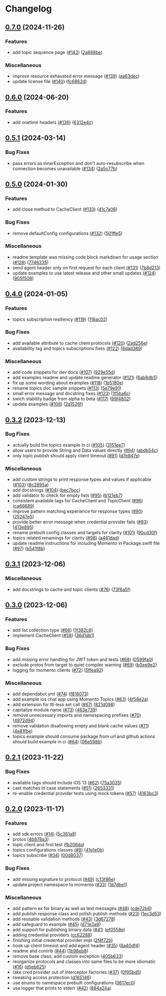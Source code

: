 # Changelog

## [0.7.0](https://github.com/momentohq/client-sdk-swift/compare/v0.6.0...v0.7.0) (2024-11-26)


### Features

* add topic sequence page ([#142](https://github.com/momentohq/client-sdk-swift/issues/142)) ([2a868be](https://github.com/momentohq/client-sdk-swift/commit/2a868be00f39af4dc370741699411e916357cf0c))


### Miscellaneous

* improve resource exhausted error message ([#139](https://github.com/momentohq/client-sdk-swift/issues/139)) ([aa63dec](https://github.com/momentohq/client-sdk-swift/commit/aa63dec407eada6decd941285097fd103292f83f))
* update license file ([#140](https://github.com/momentohq/client-sdk-swift/issues/140)) ([fc6862d](https://github.com/momentohq/client-sdk-swift/commit/fc6862dfc471d17c46aa4a120ba00a1676520147))

## [0.6.0](https://github.com/momentohq/client-sdk-swift/compare/v0.5.1...v0.6.0) (2024-06-20)


### Features

* add onetime headers ([#136](https://github.com/momentohq/client-sdk-swift/issues/136)) ([6312e4c](https://github.com/momentohq/client-sdk-swift/commit/6312e4c8bfb57729737c8539456230d021482b93))

## [0.5.1](https://github.com/momentohq/client-sdk-swift/compare/v0.5.0...v0.5.1) (2024-03-14)


### Bug Fixes

* pass errors as innerException and don't auto-resubscribe when connection becomes unavailable ([#134](https://github.com/momentohq/client-sdk-swift/issues/134)) ([2a5c77b](https://github.com/momentohq/client-sdk-swift/commit/2a5c77b592983ebbcf8b72e42d996572672e12fb))

## [0.5.0](https://github.com/momentohq/client-sdk-swift/compare/v0.4.0...v0.5.0) (2024-01-30)


### Features

* add close method to CacheClient ([#133](https://github.com/momentohq/client-sdk-swift/issues/133)) ([41c7a08](https://github.com/momentohq/client-sdk-swift/commit/41c7a086e42c8fa99850febe71bfc1664938b735))


### Bug Fixes

* remove defaultConfig configurations ([#132](https://github.com/momentohq/client-sdk-swift/issues/132)) ([501ffe5](https://github.com/momentohq/client-sdk-swift/commit/501ffe51566ff172f46ff3714a4c852905c3c8b9))


### Miscellaneous

* readme template was missing code block markdown for usage section ([#128](https://github.com/momentohq/client-sdk-swift/issues/128)) ([7746335](https://github.com/momentohq/client-sdk-swift/commit/7746335dd1cb11436d0d0851d509a970c2d65950))
* send agent header only on first request for each client ([#131](https://github.com/momentohq/client-sdk-swift/issues/131)) ([7b8d213](https://github.com/momentohq/client-sdk-swift/commit/7b8d21389b196dd0792014c3d56c2f40519e7a0c))
* update examples to use latest release and other small updates ([#124](https://github.com/momentohq/client-sdk-swift/issues/124)) ([905f508](https://github.com/momentohq/client-sdk-swift/commit/905f508c666d895622461ef5890d8d6c4cbeaed0))

## [0.4.0](https://github.com/momentohq/client-sdk-swift/compare/v0.3.2...v0.4.0) (2024-01-05)


### Features

* topics subscription resiliency ([#119](https://github.com/momentohq/client-sdk-swift/issues/119)) ([118ac02](https://github.com/momentohq/client-sdk-swift/commit/118ac02aea5fa2c41a52c0c2ad1b781f8e737605))


### Bug Fixes

* add available attribute to cache client protocols ([#120](https://github.com/momentohq/client-sdk-swift/issues/120)) ([2ad256e](https://github.com/momentohq/client-sdk-swift/commit/2ad256e1ceb1de0754c8c37cf2a06e8c04013c38))
* availability tag and topics subscriptions fixes ([#122](https://github.com/momentohq/client-sdk-swift/issues/122)) ([8dad389](https://github.com/momentohq/client-sdk-swift/commit/8dad38947891ef9d94aa0f5df46ab51a05a89e68))


### Miscellaneous

* add code snippets for dev docs ([#107](https://github.com/momentohq/client-sdk-swift/issues/107)) ([929e55d](https://github.com/momentohq/client-sdk-swift/commit/929e55dc31a6dc9b8f36b58caa62f8357a2460e9))
* add examples readme and update readme generator ([#121](https://github.com/momentohq/client-sdk-swift/issues/121)) ([6ab8db5](https://github.com/momentohq/client-sdk-swift/commit/6ab8db56f82f5f830002f2d7311104d315b1f344))
* fix up some wording about examples ([#118](https://github.com/momentohq/client-sdk-swift/issues/118)) ([1b5180e](https://github.com/momentohq/client-sdk-swift/commit/1b5180ea1f744c81f5766811ea238f5e76bd7892))
* rename topics doc sample snippets ([#113](https://github.com/momentohq/client-sdk-swift/issues/113)) ([5e79e91](https://github.com/momentohq/client-sdk-swift/commit/5e79e91b4d9307ce544889277e5bd21bc5fa9e4a))
* small error message and docstring fixes ([#123](https://github.com/momentohq/client-sdk-swift/issues/123)) ([1f5ba6c](https://github.com/momentohq/client-sdk-swift/commit/1f5ba6c6bb450638f73b3695125ca45de607a058))
* swich stability badge from alpha to beta ([#117](https://github.com/momentohq/client-sdk-swift/issues/117)) ([99f4802](https://github.com/momentohq/client-sdk-swift/commit/99f480257c27fdd87e563d8e5c07bb81e1632230))
* update examples ([#108](https://github.com/momentohq/client-sdk-swift/issues/108)) ([2a1526f](https://github.com/momentohq/client-sdk-swift/commit/2a1526fb693255c5a8e6230d36aeb6bb7007df67))

## [0.3.2](https://github.com/momentohq/client-sdk-swift/compare/v0.3.1...v0.3.2) (2023-12-13)


### Bug Fixes

* actually build the topics example in ci ([#105](https://github.com/momentohq/client-sdk-swift/issues/105)) ([3151ee7](https://github.com/momentohq/client-sdk-swift/commit/3151ee7648a923c2d20aed9ae85edb54e0521c76))
* allow users to provide String and Data values directly ([#94](https://github.com/momentohq/client-sdk-swift/issues/94)) ([abdb54c](https://github.com/momentohq/client-sdk-swift/commit/abdb54c530e97f6d8c1da392d8b15778314ad587))
* only topic publish should apply client timeout ([#91](https://github.com/momentohq/client-sdk-swift/issues/91)) ([d7e847e](https://github.com/momentohq/client-sdk-swift/commit/d7e847ecca7f47ed7d270862be58a896990035a7))


### Miscellaneous

* add custom strings to print response types and values if applicable ([#103](https://github.com/momentohq/client-sdk-swift/issues/103)) ([8c2895a](https://github.com/momentohq/client-sdk-swift/commit/8c2895ad9e3dd0d4d03e031b480413cdf877a9d6))
* add docstrings ([#104](https://github.com/momentohq/client-sdk-swift/issues/104)) ([bec7bcc](https://github.com/momentohq/client-sdk-swift/commit/bec7bcc7cd93698b7e9ede689c97a5b13e141a91))
* add validator to check for empty lists ([#95](https://github.com/momentohq/client-sdk-swift/issues/95)) ([b121eb7](https://github.com/momentohq/client-sdk-swift/commit/b121eb79ad7e97903b0a432b76fcbc45f3129627))
* consistent available tags for CacheClient and TopicClient ([#96](https://github.com/momentohq/client-sdk-swift/issues/96)) ([ca66689](https://github.com/momentohq/client-sdk-swift/commit/ca66689f0d386fb76e6d3017804fd03cde444b65))
* improve pattern matching experience for response types ([#90](https://github.com/momentohq/client-sdk-swift/issues/90)) ([25247e5](https://github.com/momentohq/client-sdk-swift/commit/25247e5f6aa30840f496911ca6b7265ab5e2ffeb))
* provide better error message when credential provider fails ([#93](https://github.com/momentohq/client-sdk-swift/issues/93)) ([413e895](https://github.com/momentohq/client-sdk-swift/commit/413e895ea81a0e9405501a74535ec69717a2edd2))
* rename prebuilt config classes and targets for clarity ([#101](https://github.com/momentohq/client-sdk-swift/issues/101)) ([90cd30f](https://github.com/momentohq/client-sdk-swift/commit/90cd30fb4f3e8accb47b2b5df9280fa8470a8687))
* topics related renamings for clarity ([#98](https://github.com/momentohq/client-sdk-swift/issues/98)) ([a461dad](https://github.com/momentohq/client-sdk-swift/commit/a461dad5d2fc14836cd3ef47b748d5b7c272756b))
* update readme instructions for including Momento in Package.swift file ([#97](https://github.com/momentohq/client-sdk-swift/issues/97)) ([b541f8b](https://github.com/momentohq/client-sdk-swift/commit/b541f8b961134ab595a4372e6a77cc3602a7b852))

## [0.3.1](https://github.com/momentohq/client-sdk-swift/compare/v0.3.0...v0.3.1) (2023-12-06)


### Miscellaneous

* add docstrings to cache and topic clients ([#76](https://github.com/momentohq/client-sdk-swift/issues/76)) ([73f6a5f](https://github.com/momentohq/client-sdk-swift/commit/73f6a5f9dd2cf2355c0f315022f0ab396a37e484))

## [0.3.0](https://github.com/momentohq/client-sdk-swift/compare/v0.2.1...v0.3.0) (2023-12-06)


### Features

* add list collection type ([#66](https://github.com/momentohq/client-sdk-swift/issues/66)) ([1f382c6](https://github.com/momentohq/client-sdk-swift/commit/1f382c641ee1af0db3f5f126cbc0c021917e5825))
* implement CacheClient ([#58](https://github.com/momentohq/client-sdk-swift/issues/58)) ([36d1db1](https://github.com/momentohq/client-sdk-swift/commit/36d1db12523c28c1ed7e751474a3c29535525022))


### Bug Fixes

* add missing error handling for JWT token and tests ([#68](https://github.com/momentohq/client-sdk-swift/issues/68)) ([0599fa0](https://github.com/momentohq/client-sdk-swift/commit/0599fa0586be083e0513dd6ed479ed0d23f4d020))
* exclude protos from target to quiet compiler warning ([#69](https://github.com/momentohq/client-sdk-swift/issues/69)) ([b0ee9e2](https://github.com/momentohq/client-sdk-swift/commit/b0ee9e23a7c5d81ee22ff33b0fe410c2aeaf4732))
* logging for momento clients ([#72](https://github.com/momentohq/client-sdk-swift/issues/72)) ([5ffea92](https://github.com/momentohq/client-sdk-swift/commit/5ffea92c6f1f2efbfe1480a161b104a807c79bb0))


### Miscellaneous

* add dependabot yml ([#74](https://github.com/momentohq/client-sdk-swift/issues/74)) ([f816073](https://github.com/momentohq/client-sdk-swift/commit/f8160736c05e54bb1692f3c1737f1251d69c5d12))
* add example ios chat app using Momento Topics ([#63](https://github.com/momentohq/client-sdk-swift/issues/63)) ([4f58e2a](https://github.com/momentohq/client-sdk-swift/commit/4f58e2af659f1a292d13b202ba3fb4abf7ae02eb))
* add extension for ttl-less set call ([#67](https://github.com/momentohq/client-sdk-swift/issues/67)) ([821d098](https://github.com/momentohq/client-sdk-swift/commit/821d098891817d7a90a28a28e1d6ec262b2f5c1d))
* capitalize module name ([#73](https://github.com/momentohq/client-sdk-swift/issues/73)) ([463e739](https://github.com/momentohq/client-sdk-swift/commit/463e739f037166ff45c95c2e2f19cc4a8e85dec1))
* remove unnecessary imports and namespacing prefixes ([#70](https://github.com/momentohq/client-sdk-swift/issues/70)) ([4872d94](https://github.com/momentohq/client-sdk-swift/commit/4872d945843de56c67dfc7fce07086e1498e4130))
* remove validation disallowing empty and blank cache values ([#71](https://github.com/momentohq/client-sdk-swift/issues/71)) ([4e81fbe](https://github.com/momentohq/client-sdk-swift/commit/4e81fbee82c0a1e63ac1392b01b3ea0bea3e1601))
* topics example should consume package from url and github actions should build example in ci ([#64](https://github.com/momentohq/client-sdk-swift/issues/64)) ([06e598b](https://github.com/momentohq/client-sdk-swift/commit/06e598bb57941fd5fcf5de50543a78a287c83db3))

## [0.2.1](https://github.com/momentohq/client-sdk-swift/compare/v0.2.0...v0.2.1) (2023-11-22)


### Bug Fixes

* available tags should include iOS 13 ([#62](https://github.com/momentohq/client-sdk-swift/issues/62)) ([75a3035](https://github.com/momentohq/client-sdk-swift/commit/75a30350f9c797e37a2faf163206d1679118ca11))
* cast matches in case statements ([#51](https://github.com/momentohq/client-sdk-swift/issues/51)) ([2653331](https://github.com/momentohq/client-sdk-swift/commit/2653331d880e81217405095b30d3e5ce8baeeeef))
* re-enable credential provider tests using mock tokens ([#57](https://github.com/momentohq/client-sdk-swift/issues/57)) ([4163bc3](https://github.com/momentohq/client-sdk-swift/commit/4163bc3d40935a66fcf4051e904984609ecc4b80))

## [0.2.0](https://github.com/momentohq/client-sdk-swift/compare/v0.1.0...v0.2.0) (2023-11-17)


### Features

* add sdk errors ([#14](https://github.com/momentohq/client-sdk-swift/issues/14)) ([5c361a8](https://github.com/momentohq/client-sdk-swift/commit/5c361a86e4e68242b42a473de82418d0c90a6c19))
* protos ([4b878a3](https://github.com/momentohq/client-sdk-swift/commit/4b878a38cb63a36dff30357258683422f4589221))
* topic client and first test ([fb206da](https://github.com/momentohq/client-sdk-swift/commit/fb206da28696fe5c3fab1b52bb13fd803473f333))
* topics configurations classes ([#9](https://github.com/momentohq/client-sdk-swift/issues/9)) ([41e1e0b](https://github.com/momentohq/client-sdk-swift/commit/41e1e0b127bb78fb536b0198039bd46e3cec670c))
* topics subscribe ([#34](https://github.com/momentohq/client-sdk-swift/issues/34)) ([00d8037](https://github.com/momentohq/client-sdk-swift/commit/00d80372399b73bb4499e4c24d8d48db8b38d787))


### Bug Fixes

* add missing signature to protocol ([#49](https://github.com/momentohq/client-sdk-swift/issues/49)) ([c13f86e](https://github.com/momentohq/client-sdk-swift/commit/c13f86e9933e8e0170389ea036fe5b728cc853c5))
* update project namespace to momento ([#33](https://github.com/momentohq/client-sdk-swift/issues/33)) ([1d7dbe1](https://github.com/momentohq/client-sdk-swift/commit/1d7dbe10ea9bd2f2fecacdb6611f47fffcdb6c1c))


### Miscellaneous

* add pattern ex for binary as well as text messages ([#48](https://github.com/momentohq/client-sdk-swift/issues/48)) ([cde72b6](https://github.com/momentohq/client-sdk-swift/commit/cde72b68bf4bb7b63822be27e1cb4406aa1d0358))
* add publish response class and polish publish methods ([#23](https://github.com/momentohq/client-sdk-swift/issues/23)) ([1ec3d53](https://github.com/momentohq/client-sdk-swift/commit/1ec3d53a202c3523de057bb0e0197dcce5abbf55))
* add reusable validation methods ([#43](https://github.com/momentohq/client-sdk-swift/issues/43)) ([3d67278](https://github.com/momentohq/client-sdk-swift/commit/3d67278b4c051e40ea194e919cd54bb28a84c1bf))
* add safeguard to example ([#45](https://github.com/momentohq/client-sdk-swift/issues/45)) ([d71e3a9](https://github.com/momentohq/client-sdk-swift/commit/d71e3a929051955b48021e2df82d41fd844ffa57))
* add support for publishing binary data ([#41](https://github.com/momentohq/client-sdk-swift/issues/41)) ([ef0558e](https://github.com/momentohq/client-sdk-swift/commit/ef0558eb8fe5760038e9888c3b2f76e93e7bc38b))
* adding credential providers ([cc62288](https://github.com/momentohq/client-sdk-swift/commit/cc62288f3342bb26766a8786461e1671ddc258f8))
* finishing initial credential provider impl ([2f4f72b](https://github.com/momentohq/client-sdk-swift/commit/2f4f72b060c4cfe4a59d73bf99cc968ef8bb525f))
* hook up client timeout and add agent header ([#35](https://github.com/momentohq/client-sdk-swift/issues/35)) ([8a40df4](https://github.com/momentohq/client-sdk-swift/commit/8a40df4f66ef9f5b9dc769ca86f447220bc4a4e4))
* readme and contrib ([#44](https://github.com/momentohq/client-sdk-swift/issues/44)) ([1b98eb8](https://github.com/momentohq/client-sdk-swift/commit/1b98eb8503fc292c2acbd49c655757ff51702ac0))
* remove base class; add custom exception ([405b633](https://github.com/momentohq/client-sdk-swift/commit/405b633f8eb1f6a395b3e95f8b1d36425819c157))
* reorganize protocols and classes into same files to be more idiomatic ([#16](https://github.com/momentohq/client-sdk-swift/issues/16)) ([d5eb625](https://github.com/momentohq/client-sdk-swift/commit/d5eb6259780a22a796458bc339b1ea2a08071e94))
* take cred provider out of interceptor factories ([#37](https://github.com/momentohq/client-sdk-swift/issues/37)) ([0f95bd5](https://github.com/momentohq/client-sdk-swift/commit/0f95bd54bfa4fed93b21ce60f5de005354ee4fac))
* tweaking access protection ([d165146](https://github.com/momentohq/client-sdk-swift/commit/d1651464d2dc3f53bda2104e278cdf3952d5f4d2))
* use enums to namespace prebuilt configurations ([0617ec0](https://github.com/momentohq/client-sdk-swift/commit/0617ec02e58c1949d0f409d7f609008a67b663ef))
* use logger that prints to stderr ([#42](https://github.com/momentohq/client-sdk-swift/issues/42)) ([884a24a](https://github.com/momentohq/client-sdk-swift/commit/884a24af11e0608cc7756e5c71f3b4efbe616443))
